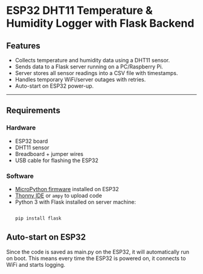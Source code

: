 # ESP32 DHT11 Temperature & Humidity Logger with Flask Backend

## Features
- Collects temperature and humidity data using a DHT11 sensor.  
- Sends data to a Flask server running on a PC/Raspberry Pi.  
- Server stores all sensor readings into a CSV file with timestamps.  
- Handles temporary WiFi/server outages with retries.  
- Auto-start on ESP32 power-up.  

---

## Requirements

### Hardware
- ESP32 board  
- DHT11 sensor  
- Breadboard + jumper wires  
- USB cable for flashing the ESP32  

### Software
- [MicroPython firmware](https://micropython.org/download/esp32/) installed on ESP32  
- [Thonny IDE](https://thonny.org/) or `ampy` to upload code  
- Python 3 with Flask installed on server machine:  
  ```bash
  
  pip install flask


## Auto-start on ESP32

Since the code is saved as main.py on the ESP32, it will automatically run on boot.
This means every time the ESP32 is powered on, it connects to WiFi and starts logging.


